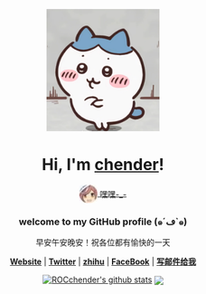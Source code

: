 <p align="center">
  <a href="">
    <img src="img/wusaba.png" width="200"/>
  </a>
</p>

<h1 align="center">Hi, I'm <a href="https://chender.dpdns.org/">chender</a>!</h1>
<p align="center">
  <a href="">
    <img src="img/manbo.jpg" alt="chender" style="vertical-align: middle; width: 32px; height: 32px;">
    <span style="vertical-align: middle;">嘿嘿-_-</span>
  </a>
</p>
<h3 align="center">welcome to my GitHub profile (๑´ڡ`๑)</h3>

<p align="center">早安午安晚安！祝各位都有愉快的一天</p>

<p align="center">
  <strong><a href="https://http://homepage.chender.dpdns.org/">Website</a></strong> |
  <strong><a href="https://x.com/ROCchender">Twitter</a></strong> |
  <strong><a href="https://www.zhihu.com/people/chender-67">zhihu</a></strong> |
  <strong><a href="https://www.facebook.com/profile.php?id=100011327460170">FaceBook</a></strong> |
  <strong><a href="mailto:ROCchender@outlook.com">写邮件给我</a></strong>
</p>

<p align="center">
  <a href="https://github.com/ROCchender"><img src="https://github-readme-stats.vercel.app/api?username=ROCchender&hide_border=true&show_icons=true" alt="ROCchender's github stats"></a> <a> <img align="center" src="https://github-readme-stats.vercel.app/api/top-langs/?username=ROCchender&layout=compact&theme=buefy&hide_border=true" /> </a> 
</p>



<!--

Here are some ideas to get you started:

- 🔭 I’m currently working on ...
- 🌱 I’m currently learning ...
- 👯 I’m looking to collaborate on ...
- 🤔 I’m looking for help with ...
- 💬 Ask me about ...
- 📫 How to reach me: ...
- 😄 Pronouns: ...
- ⚡ Fun fact: ...
-->

